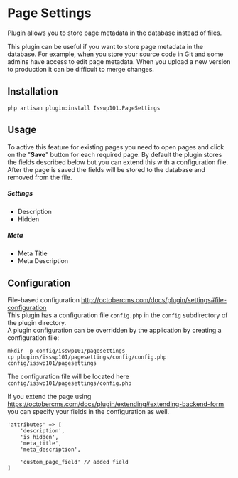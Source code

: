 # Page Settings

Plugin allows you to store page metadata in the database instead of files.

This plugin can be useful if you want to store page metadata in the database.
For example, when you store your source code in Git and some admins have access to edit page metadata.
When you upload a new version to production it can be difficult to merge changes.

## Installation

```
php artisan plugin:install Isswp101.PageSettings
```

## Usage

To active this feature for existing pages you need to open pages and click on the "**Save**" button for each required page.
By default the plugin stores the fields described below but you can extend this with a configuration file.
After the page is saved the fields will be stored to the database and removed from the file.

##### Settings

* Description
* Hidden

##### Meta

* Meta Title
* Meta Description

## Configuration

File-based configuration http://octobercms.com/docs/plugin/settings#file-configuration  
This plugin has a configuration file `config.php` in the `config` subdirectory of the plugin directory.  
A plugin configuration can be overridden by the application by creating a configuration file:

```
mkdir -p config/isswp101/pagesettings
cp plugins/isswp101/pagesettings/config/config.php config/isswp101/pagesettings
```

The configuration file will be located here `config/isswp101/pagesettings/config.php`

If you extend the page using https://octobercms.com/docs/plugin/extending#extending-backend-form
you can specify your fields in the configuration as well.

```
'attributes' => [
    'description',
    'is_hidden',
    'meta_title',
    'meta_description',

    'custom_page_field' // added field
]
```